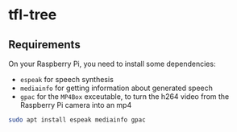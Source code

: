 # tfl-tree

## Requirements
On your Raspberry Pi, you need to install some dependencies:
- `espeak` for speech synthesis
- `mediainfo` for getting information about generated speech
- `gpac` for the `MP4Box` exceutable, to turn the h264 video from the Raspberry Pi camera into an mp4

```bash
sudo apt install espeak mediainfo gpac
```
